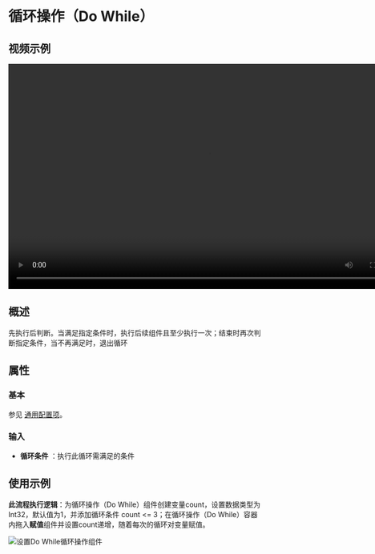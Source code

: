 # 循环操作（Do While）

## 视频示例

<video controls height='450px' width='800px' src="https://encooacademy.oss-cn-shanghai.aliyuncs.com/activity/DoWhile.mp4"></video>

## 概述

先执行后判断。当满足指定条件时，执行后续组件且至少执行一次；结束时再次判断指定条件，当不再满足时，退出循环

## 属性

### 基本

参见 [通用配置项](../Appendix/CommonConfigurationItems.md)。

### 输入

- **循环条件** ：执行此循环需满足的条件

## 使用示例

**此流程执行逻辑**：为循环操作（Do While）组件创建变量count，设置数据类型为Int32，默认值为1，并添加循环条件 count <= 3；在循环操作（Do While）容器内拖入**赋值**组件并设置count递增，随着每次的循环对变量赋值。

![设置Do While循环操作组件](https://docimages.blob.core.chinacloudapi.cn/images/Activities/dowhile-2.png)
